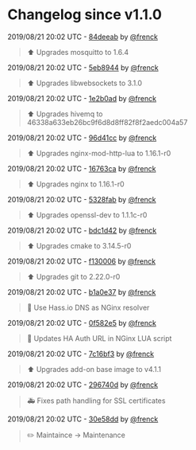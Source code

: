# Changelog since v1.1.0

2019/08/21 20:02 UTC - [84deeab](https://github.com/hassio-addons/addon-mqtt/commit/84deeab0b2b3951c5997a13606a0fbb47aeb3ea1) by [@frenck](https://github.com/frenck)
> :arrow_up: Upgrades mosquitto to 1.6.4 

2019/08/21 20:02 UTC - [5eb8944](https://github.com/hassio-addons/addon-mqtt/commit/5eb8944e653db30c02f8cca09e7df80e660b2ea7) by [@frenck](https://github.com/frenck)
> :arrow_up: Upgrades libwebsockets to 3.1.0 

2019/08/21 20:02 UTC - [1e2b0ad](https://github.com/hassio-addons/addon-mqtt/commit/1e2b0adb096bfd80c84ab4e74771dc3fd7cfac7e) by [@frenck](https://github.com/frenck)
> :arrow_up: Upgrades hivemq to 46338a633eb26bc9f6d8d8ff82f8f2aedc004a57 

2019/08/21 20:02 UTC - [96d41cc](https://github.com/hassio-addons/addon-mqtt/commit/96d41cc43de03688568223a9099c727979feac2e) by [@frenck](https://github.com/frenck)
> :arrow_up: Upgrades nginx-mod-http-lua to 1.16.1-r0 

2019/08/21 20:02 UTC - [16763ca](https://github.com/hassio-addons/addon-mqtt/commit/16763ca2102378f1a456c33d2900a19b3a8031fd) by [@frenck](https://github.com/frenck)
> :arrow_up: Upgrades nginx to 1.16.1-r0 

2019/08/21 20:02 UTC - [5328fab](https://github.com/hassio-addons/addon-mqtt/commit/5328fab2809c23f70a2f34c246e8d8a9dd038b54) by [@frenck](https://github.com/frenck)
> :arrow_up: Upgrades openssl-dev to 1.1.1c-r0 

2019/08/21 20:02 UTC - [bdc1d42](https://github.com/hassio-addons/addon-mqtt/commit/bdc1d4295b52e94ad90d3af1f98ddf8a6c6d72c0) by [@frenck](https://github.com/frenck)
> :arrow_up: Upgrades cmake to 3.14.5-r0 

2019/08/21 20:02 UTC - [f130006](https://github.com/hassio-addons/addon-mqtt/commit/f130006206cace0e8050f2a92610ea3f26d8e8bf) by [@frenck](https://github.com/frenck)
> :arrow_up: Upgrades git to 2.22.0-r0 

2019/08/21 20:02 UTC - [b1a0e37](https://github.com/hassio-addons/addon-mqtt/commit/b1a0e3778f16326e09c9879912b9fe4eb203ac28) by [@frenck](https://github.com/frenck)
> :hammer: Use Hass.io DNS as NGinx resolver 

2019/08/21 20:02 UTC - [0f582e5](https://github.com/hassio-addons/addon-mqtt/commit/0f582e5bec94fdba24eaa70da07ab285a3b0227c) by [@frenck](https://github.com/frenck)
> :hammer: Updates HA Auth URL in NGinx LUA script 

2019/08/21 20:02 UTC - [7c16bf3](https://github.com/hassio-addons/addon-mqtt/commit/7c16bf31e43b64445caee7b79004d4984017d575) by [@frenck](https://github.com/frenck)
> :arrow_up: Upgrades add-on base image to v4.1.1 

2019/08/21 20:02 UTC - [296740d](https://github.com/hassio-addons/addon-mqtt/commit/296740db31afbb94db3029a6e6b9803cd217c2f0) by [@frenck](https://github.com/frenck)
> :ambulance: Fixes path handling for SSL certificates 

2019/08/21 20:02 UTC - [30e58dd](https://github.com/hassio-addons/addon-mqtt/commit/30e58ddf6dbc592d8d3ff65ed5a82814d42a6443) by [@frenck](https://github.com/frenck)
> :pencil2: Maintaince -> Maintenance 

